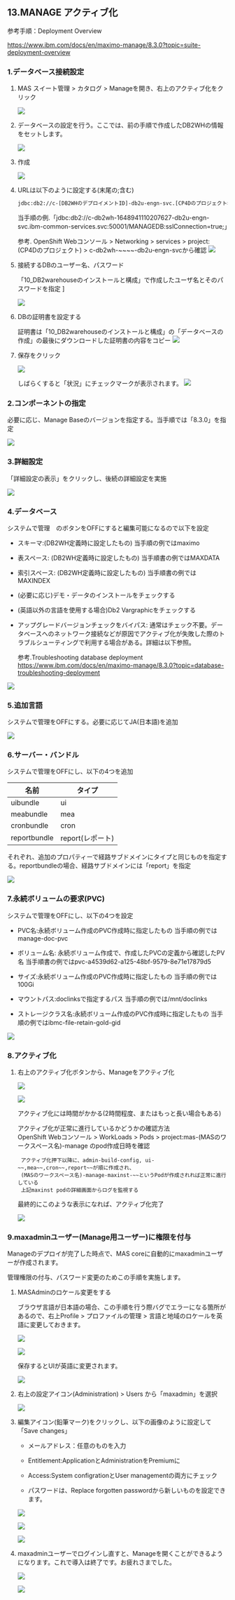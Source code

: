 ## 13.MANAGE アクティブ化

参考手順：Deployment Overview

https://www.ibm.com/docs/en/maximo-manage/8.3.0?topic=suite-deployment-overview

### 1.データベース接続設定

1. MAS スイート管理 > カタログ > Manageを開き、右上のアクティブ化をクリック

	![](2022-04-03-14-04-33.png)

2. データベースの設定を行う。ここでは、前の手順で作成したDB2WHの情報をセットします。

	![](2022-04-03-14-05-19.png)

3. 作成

	![](2022-04-03-14-06-38.png)


4. URLは以下のように設定する(末尾の;含む)

	```bash 
	jdbc:db2://c-[DB2WHのデプロイメントID]-db2u-engn-svc.[CP4Dのプロジェクト名].svc:50001/MANAGEDB:sslConnection=true;
	```
	当手順の例.「jdbc:db2://c-db2wh-1648941110207627-db2u-engn-svc.ibm-common-services.svc:50001/MANAGEDB:sslConnection=true;」

	参考. OpenShift Webコンソール > Networking > services > project:(CP4Dのプロジェクト) > c-db2wh-~~~~-db2u-engn-svcから確認
	![](2022-04-21-11-16-47.png)

5. 接続するDBのユーザー名、パスワード

	「10_DB2warehouseのインストールと構成」で作成したユーザ名とそのパスワードを指定
]

	![](2022-04-03-14-22-39.png)

6. DBの証明書を設定する

	証明書は「10_DB2warehouseのインストールと構成」の「データベースの作成」の最後にダウンロードした証明書の内容をコピー
	![](2022-04-03-14-26-55.png)

7. 保存をクリック

	![](2022-04-03-14-30-19.png)

	しばらくすると「状況」にチェックマークが表示されます。
	![](2022-04-03-14-32-35.png)

### 2.コンポーネントの指定
必要に応じ、Manage Baseのバージョンを指定する。当手順では「8.3.0」を指定


![](2022-04-03-14-29-35.png)

### 3.詳細設定
「詳細設定の表示」をクリックし、後続の詳細設定を実施

![](2022-04-03-14-31-20.png)

### 4.データベース
システムで管理　のボタンをOFFにすると編集可能になるので以下を設定

<InlineNotification>

* スキーマ:(DB2WH定義時に設定したもの)				当手順の例ではmaximo

* 表スペース: (DB2WH定義時に設定したもの)				当手順書の例ではMAXDATA

* 索引スペース: (DB2WH定義時に設定したもの)				当手順書の例ではMAXINDEX

* (必要に応じ)デモ・データのインストールをチェックする	

* (英語以外の言語を使用する場合)Db2 Vargraphicをチェックする

* アップグレードバージョンチェックをバイパス: 通常はチェック不要。データベースへのネットワーク接続などが原因でアクティブ化が失敗した際のトラブルシューティングで利用する場合がある。詳細は以下参照。
  
  参考.Troubleshooting database deployment
  https://www.ibm.com/docs/en/maximo-manage/8.3.0?topic=database-troubleshooting-deployment
</InlineNotification>

![](2022-04-03-14-38-13.png)


### 5.追加言語
システムで管理をOFFにする。必要に応じてJA(日本語)を追加
	
![](2022-04-03-14-39-28.png)

### 6.サーバー・バンドル
システムで管理をOFFにし、以下の4つを追加
	

| 名前       |  タイプ |
| ------------- | ----- |
uibundle  | ui
meabundle  |  mea
cronbundle  | cron
reportbundle | report(レポート)

それぞれ、追加のプロパティーで経路サブドメインにタイプと同じものを指定する。reportbundleの場合、経路サブドメインには「report」を指定

![](2022-04-03-14-44-04.png)

### 7.永続ボリュームの要求(PVC)
システムで管理をOFFにし、以下の4つを設定


* PVC名:永続ボリューム作成のPVC作成時に指定したもの				当手順の例ではmanage-doc-pvc

* ボリューム名: 永続ボリューム作成で、作成したPVCの定義から確認したPV名			当手順書の例ではpvc-a4539d62-a125-48bf-9579-8e71e17879d5

* サイズ:永続ボリューム作成のPVC作成時に指定したもの				当手順の例では100Gi

* マウントパス:doclinksで指定するパス                                      当手順の例では/mnt/doclinks

* ストレージクラス名:永続ボリューム作成のPVC作成時に指定したもの				当手順の例ではibmc-file-retain-gold-gid

</InlineNotification>

![](2022-04-03-14-53-44.png)

### 8.アクティブ化
1. 右上のアクティブ化ボタンから、Manageをアクティブ化

	![](2022-04-03-14-55-27.png)

	![](2022-04-03-14-55-57.png)

	アクティブ化には時間がかかる(2時間程度、またはもっと長い場合もある)

	アクティブ化が正常に進行しているかどうかの確認方法											
		OpenShift Webコンソール > WorkLoads > Pods > project:mas-(MASのワークスペース名)-manage のpod作成日時を確認

		アクティブ化押下以降に、admin-build-config, ui-~~,mea~~,cron~~,report~~が順に作成され、										
		(MASのワークスペース名)-manage-maxinst-~~というPodが作成されれば正常に進行している										
		上記maxinst podの詳細画面からログを監視する										


	最終的にこのような表示になれば、アクティブ化完了

	![](2022-04-03-18-10-12.png)

### 9.maxadminユーザー(Manage用ユーザー)に権限を付与
Manageのデプロイが完了した時点で、MAS coreに自動的にmaxadminユーザーが作成されます。

管理権限の付与、パスワード変更のためこの手順を実施します。

1. MASAdminのロケール変更をする
   
	ブラウザ言語が日本語の場合、この手順を行う際バグでエラーになる箇所があるので、右上Profile > プロファイルの管理 > 言語と地域のロケールを英語に変更しておきます。

	![](2022-04-03-18-13-05.png)

	![](2022-04-03-18-13-37.png)

	保存するとUIが英語に変更されます。

	![](2022-04-03-18-13-58.png)

2. 右上の設定アイコン(Administration) > Users から「maxadmin」を選択

	![](2022-04-03-18-15-17.png)

3. 編集アイコン(鉛筆マーク)をクリックし、以下の画像のように設定して「Save changes」

   * メールアドレス：任意のものを入力

   * Entitlement:ApplicationとAdministrationをPremiumに

   * Access:System configrationとUser managementの両方にチェック

   * パスワードは、Replace forgotten passwordから新しいものを設定できます。

	![](2022-04-03-18-19-12.png)

	![](2022-04-03-18-19-28.png)

	![](2022-04-03-18-20-36.png)

1. maxadminユーザーでログインし直すと、Manageを開くことができるようになります。これで導入は終了です。お疲れさまでした。

	![](2022-04-03-18-22-25.png)

	![](2022-04-03-18-23-25.png)
